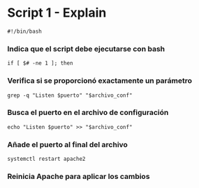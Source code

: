 # Script 1 - Explain
```Ubuntu
#!/bin/bash
```
### Indica que el script debe ejecutarse con bash

```Ubuntu
if [ $# -ne 1 ]; then
```
### Verifica si se proporcionó exactamente un parámetro

```Ubuntu
grep -q "Listen $puerto" "$archivo_conf"
```
### Busca el puerto en el archivo de configuración

```Ubuntu
echo "Listen $puerto" >> "$archivo_conf"
```
### Añade el puerto al final del archivo

```Ubuntu
systemctl restart apache2
```
### Reinicia Apache para aplicar los cambios
